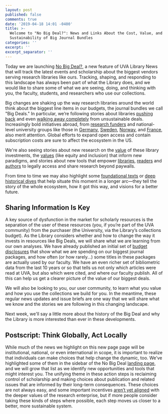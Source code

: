 ```yaml
---
layout: post
published: false
comments: true
date: '2019-04-18 14:01 -0400'
title: >-
  Welcome to "No Big Deal?": News and Links About the Cost, Value, and
  Sustainability of Big Journal Bundles
categories: ''
excerpt: ''
excerpt_separator: ''
---
```

Today we are launching [No Big Deal?](https://www.library.virginia.edu/news/big-deal), a new feature of UVA Library News that will track the latest events and scholarship about the biggest vendors serving research libraries like ours. Tracking, shaping, and responding to this landscape has always been part of what the Library does, and we would like to share some of what we are seeing, doing, and thinking with you, the faculty, students, and researchers who use our collections. 

Big changes are shaking up the way research libraries around the world think about the biggest line items in our budgets, the journal bundles we call "Big Deals." In particular, we’re following stories about libraries [pushing back](https://news.library.virginia.edu/2018/04/26/no-big-deal-fsu-cancels-elsevier-bundle-citing-outdated-model-and-out-of-control-cost/) and even [walking away completely](https://www.universityofcalifornia.edu/press-room/uc-terminates-subscriptions-worlds-largest-scientific-publisher-push-open-access-publicly) from unsustainable deals. Increasingly bold initiatives abroad, from [research funders](https://www.coalition-s.org) and national-level university groups like those in [Germany](https://www.projekt-deal.de/elsevier-news/), [Sweden](https://www.the-scientist.com/the-nutshell/sweden-cancels-agreement-with-elsevier-over-open-access-64405), [Norway](https://www.insidehighered.com/quicktakes/2019/03/13/norwegian-universities-ditch-elsevier), and [France](https://www.the-scientist.com/daily-news/french-universities-cancel-subscriptions-to-springer-journals-29882), also merit attention. Global efforts to expand open access and contain subscription costs are sure to affect the ecosystem in the US. 

We're also seeing stories about new research on the [value](https://crl.acrl.org/index.php/crl/article/view/16829) of these library investments, the [values](http://www.openaccessweek.org/profiles/blogs/theme-of-2018-international-open-access-week-to-be-designing-equi) (like equity and inclusion) that inform new paradigms, and stories about new tools that empower [libraries](https://blog.openaccessbutton.org/new-powerfully-simple-library-tool-to-deliver-articles-no-subscription-needed-1c8b7def604f), [readers](http://news.library.virginia.edu/2018/03/08/unpaywall-and-oabutton-add-ons-put-open-access-research-at-your-fingertips/) and [authors](https://blog.openaccessbutton.org/announcing-direct2aam-helping-authors-find-author-accepted-manuscripts-f71462a68d1a) to legally access and share research beyond paywalls. 

From time to time we may also highlight some [foundational texts](http://www.budapestopenaccessinitiative.org/read) or [deep historical dives](https://www.theguardian.com/science/2017/jun/27/profitable-business-scientific-publishing-bad-for-science) that help situate this moment in a longer arc—they tell the story of the whole ecosystem, how it got this way, and visions for a better future. 

## Sharing Information Is Key

A key source of dysfunction in the market for scholarly resources is the separation of the user of these resources (you, if you’re part of the UVA community) from the purchaser (the University, via the Library’s collections budget). As the Library considers whether and how to change the way it invests in resources like Big Deals, we will share what we are learning from our own analyses. We have already published an initial set of [budget disclosures](https://www.library.virginia.edu/collections/disclosures) that show what we are spending on our biggest journal packages, and how often (or how rarely...) some titles in these packages are actually used by our faculty. We have an even richer set of bibliometric data from the last 10 years or so that tells us not only which articles were read at UVA, but also which were cited, and where our faculty publish. All of this can help us get a clearer picture of the value of our biggest deals.

We will also be looking to you, our user community, to learn what you value and how you use the collections we build for you. In the meantime, these regular news updates and issue briefs are one way that we will share what we know and the stories we are following in this changing landscape. 

Next week, we'll say a little more about the history of the Big Deal and why the Library is more interested than ever in these developments.


## Postscript: Think Globally, Act Locally

While much of the news we highlight on this new page page will be institutional, national, or even international in scope, it is important to realize that individuals can make choices that help change the dynamic, too. We’ve highlighted some of them in the sidebar of the No Big Deal [landing page](https://www.library.virginia.edu/news/big-deal), and we will grow that list as we identify new opportunities and tools that might interest you. The unifying theme in these action steps is reclaiming control of scholarship and making choices about publication and related issues that are informed by their long-term consequences. These choices are not always easy, and some important incentives [aren’t yet aligned](https://www8.nationalacademies.org/pa/projectview.aspx?key=51293) with the deeper values of the research enterprise, but if more people consider taking these kinds of steps where possible, each step moves us closer to a better, more sustainable system.


